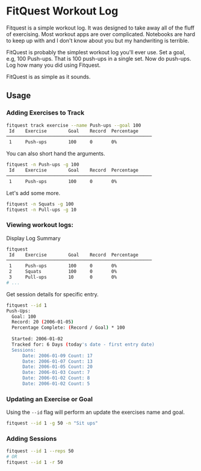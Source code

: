 # FitQuest Workout Log

Fitquest is a simple workout log. It was designed to take away all of the fluff of exercising. Most workout apps are over complicated. Notebooks are hard to keep up with and I don't know about you but my handwriting is terrible. 

FitQuest is probably the simplest workout log you'll ever use. Set a goal, e.g, 100 Push-ups. That is 100 push-ups in a single set. Now do push-ups. Log how many you did using Fitquest.

FitQuest is as simple as it sounds.

## Usage

### Adding Exercises to Track

```sh
fitquest track exercise --name Push-ups --goal 100
 Id    Exercise        Goal    Record  Percentage
──────────────────────────────────────────────────────
 1     Push-ups        100     0       0%
```

You can also short hand the arguments.

```sh
fitquest -n Push-ups -g 100
 Id    Exercise        Goal    Record  Percentage
──────────────────────────────────────────────────────
 1     Push-ups        100     0       0%
```

Let's add some more. 

```sh
fitquest -n Squats -g 100
fitquest -n Pull-ups -g 10
```

### Viewing workout logs:

Display Log Summary 

```sh
fitquest
 Id    Exercise        Goal    Record  Percentage     
──────────────────────────────────────────────────────
 1     Push-ups        100     0       0%
 2     Squats          100     0       0%
 3     Pull-ups        10      0       0%
# ... 
```

Get session details for specific entry.

```sh
fitquest --id 1
Push-Ups:
  Goal: 100
  Record: 20 (2006-01-05)
  Percentage Complete: (Record / Goal) * 100
  
  Started: 2006-01-02
  Tracked for: 6 Days (today's date - first entry date)
  Sessions:
      Date: 2006-01-09 Count: 17
      Date: 2006-01-07 Count: 13
      Date: 2006-01-05 Count: 20
      Date: 2006-01-03 Count: 7
      Date: 2006-01-02 Count: 8
      Date: 2006-01-02 Count: 5
```



### Updating an Exercise or Goal

Using the `--id` flag will perform an update the exercises name and goal. 

```sh
fitquest --id 1 -g 50 -n "Sit ups"
```

### Adding Sessions

```sh 
fitquest --id 1 --reps 50
# OR
fitquest --id 1 -r 50
```